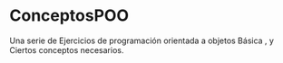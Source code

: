 # ConceptosPOO
Una serie de Ejercicios de programación orientada a objetos Básica , y Ciertos conceptos necesarios.
